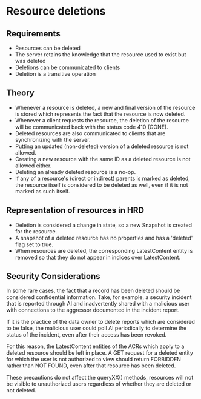 # Resource deletions

## Requirements

* Resources can be deleted
* The server retains the knowledge that the resource used to exist but was deleted
* Deletions can be communicated to clients
* Deletion is a transitive operation

## Theory

* Whenever a resource is deleted, a new and final version of the resource is stored which
  represents the fact that the resource is now deleted. 
* Whenever a client requests the resource, the deletion of the resource will be communicated back with the 
  status code 410 (GONE). 
* Deleted resources are also communicated to clients that are synchronizing with the server. 
* Putting an updated (non-deleted) version of a deleted resource is not allowed. 
* Creating a new resource with the same ID as a deleted resource is not allowed either.
* Deleting an already deleted resource is a no-op. 
* If any of a resource's (direct or indirect) parents is marked as deleted, the resource itself is considered to be 
  deleted as well, even if it is not marked as such itself.

## Representation of resources in HRD

* Deletion is considered a change in state, so a new Snapshot is created for the resource.
* A snapshot of a deleted resource has no properties and has a 'deleted' flag set to true.
* When resources are deleted, the corresponding LatestContent entity is removed so that they
  do not appear in indices over LatestContent.

## Security Considerations

In some rare cases, the fact that a record has been deleted should be considered confidential information. Take,
for example, a security incident that is reported through AI and inadvertently shared with a malicious user with
connections to the aggressor documented in the incident report.
 
If it is the practice of the data owner to delete reports which are considered to be false, the malicious user could
poll AI periodically to determine the status of the incident, even after their access has been revoked.

For this reason, the LatestContent entities of the ACRs which apply to a deleted resource should be left in place.
A GET request for a deleted entity for which the user is not authorized to view should return FORBIDDEN rather than
NOT FOUND, even after that resource has been deleted.

These precautions do not affect the queryXX() methods, resources will not be visible to unauthorized users regardless
of whether they are deleted or not deleted.